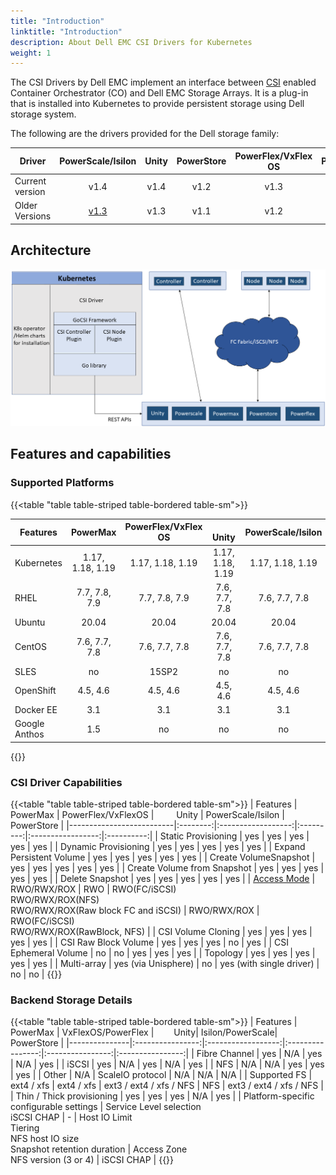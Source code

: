 ```yaml
---
title: "Introduction"
linktitle: "Introduction"
description: About Dell EMC CSI Drivers for Kubernetes
weight: 1
---
```


The CSI Drivers by Dell EMC implement an interface between [CSI](https://kubernetes-csi.github.io/docs/) enabled Container Orchestrator (CO) and Dell EMC Storage Arrays. It is a plug-in that is installed into Kubernetes to provide persistent storage using Dell storage system.

The following are the drivers provided for the Dell storage family:

| Driver | PowerScale/Isilon | Unity | PowerStore | PowerFlex/VxFlex OS | PowerMax |
| - | :-: | :-: | :-: | :-: | :-: |
| Current version | v1.4  | v1.4 | v1.2 | v1.3 | v1.5 |
| Older Versions | [v1.3](/docs/archives/powerscale) |  v1.3 | v1.1 | v1.2 | v1.4 |


## Architecture

![Architecture](Architecture_Diagram.png)

## Features and capabilities

### Supported Platforms
{{<table "table table-striped table-bordered table-sm">}}

| Features      |     PowerMax     | PowerFlex/VxFlex OS |&emsp;&emsp; Unity| PowerScale/Isilon |    PowerStore    |
|---------------|:----------------:|:-------------------:|:----------------:|:-----------------:|:----------------:|
| Kubernetes    | 1.17, 1.18, 1.19 |   1.17, 1.18, 1.19  | 1.17, 1.18, 1.19 |  1.17, 1.18, 1.19 | 1.17, 1.18, 1.19 |
| RHEL          |   7.7, 7.8, 7.9  |    7.7, 7.8, 7.9    |   7.6, 7.7, 7.8  |   7.6, 7.7, 7.8   |   7.7, 7.8, 7.9  |
| Ubuntu        |       20.04      |        20.04        |        20.04     |         20.04     |       20.04      |
| CentOS        |   7.6, 7.7, 7.8  |    7.6, 7.7, 7.8    |   7.6, 7.7, 7.8  |   7.6, 7.7, 7.8   |   7.6, 7.7, 7.8  |
| SLES          |        no        |        15SP2        |        no        |         no        |        no        |
| OpenShift     |     4.5, 4.6     |       4.5, 4.6      |     4.5, 4.6     |      4.5, 4.6     |     4.5, 4.6     |
| Docker EE     |        3.1       |         3.1         |        3.1       |        3.1        |        3.1       |
| Google Anthos |        1.5       |          no         |        no        |         no        |        1.5       |
{{</table>}}
### CSI Driver Capabilities
{{<table "table table-striped table-bordered table-sm">}}
| Features                 | PowerMax | PowerFlex/VxFlexOS | &emsp;&emsp; Unity  | PowerScale/Isilon | PowerStore |
|--------------------------|:--------:|:------------------:|:---------:|:-----------------:|:----------:|
| Static Provisioning      | yes      | yes                | yes   | yes               | yes        |
| Dynamic Provisioning     | yes      | yes                | yes   | yes               | yes        |
| Expand Persistent Volume | yes      | yes                | yes   | yes               | yes        |
| Create VolumeSnapshot    | yes      | yes                | yes   | yes               | yes        |
| Create Volume from Snapshot | yes   | yes                | yes   | yes               | yes        |
| Delete Snapshot          | yes      | yes                | yes   | yes               | yes        |
| [Access Mode](https://kubernetes.io/docs/concepts/storage/persistent-volumes/#access-modes)         | RWO/RWX/ROX | RWO | RWO(FC/iSCSI)<br> RWO/RWX/ROX(NFS)<br>RWO/RWX/ROX(Raw block FC and iSCSI) | RWO/RWX/ROX | RWO(FC/iSCSI)<br>RWO/RWX/ROX(RawBlock, NFS) |
| CSI Volume Cloning       | yes      | yes                | yes   | yes               | yes        |
| CSI Raw Block Volume     | yes      | yes                | yes   | no                | yes        |
| CSI Ephemeral Volume     | no       | no                 | yes   | yes               | yes        |
| Topology                 | yes      | yes                | yes   | yes               | yes        |
| Multi-array              | yes (via Unisphere) | no  | yes (with single driver) | no | no     |
{{</table>}}
### Backend Storage Details
{{<table "table table-striped table-bordered table-sm">}}
| Features      | PowerMax         | VxFlexOS/PowerFlex | &emsp;&emsp;Unity| Isilon/PowerScale| PowerStore       |
|---------------|:----------------:|:------------------:|:----------------:|:----------------:|:----------------:|
| Fibre Channel | yes              | N/A                | yes              | N/A              | yes              |
| iSCSI         | yes              | N/A                | yes              | N/A              | yes              |
| NFS           | N/A              | N/A                | yes              | yes              | yes              |
| Other         | N/A              | ScaleIO protocol   | N/A              | N/A              | N/A              |
| Supported FS  | ext4 / xfs       | ext4 / xfs         | ext3 / ext4 / xfs / NFS | NFS       | ext3 / ext4 / xfs / NFS       |
| Thin / Thick provisioning | yes  | yes                | yes              | N/A              | yes              |
| Platform-specific configurable settings | Service Level selection<br>iSCSI CHAP | - | Host IO Limit<br>Tiering<br>NFS host IO size<br>Snapshot retention duration | Access Zone<br>NFS version (3 or 4) | iSCSI CHAP |
{{</table>}}

